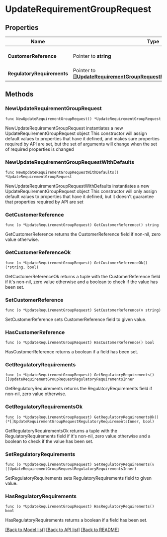 # UpdateRequirementGroupRequest

## Properties

Name | Type | Description | Notes
------------ | ------------- | ------------- | -------------
**CustomerReference** | Pointer to **string** | Reference for the customer | [optional] 
**RegulatoryRequirements** | Pointer to [**[]UpdateRequirementGroupRequestRegulatoryRequirementsInner**](UpdateRequirementGroupRequestRegulatoryRequirementsInner.md) |  | [optional] 

## Methods

### NewUpdateRequirementGroupRequest

`func NewUpdateRequirementGroupRequest() *UpdateRequirementGroupRequest`

NewUpdateRequirementGroupRequest instantiates a new UpdateRequirementGroupRequest object
This constructor will assign default values to properties that have it defined,
and makes sure properties required by API are set, but the set of arguments
will change when the set of required properties is changed

### NewUpdateRequirementGroupRequestWithDefaults

`func NewUpdateRequirementGroupRequestWithDefaults() *UpdateRequirementGroupRequest`

NewUpdateRequirementGroupRequestWithDefaults instantiates a new UpdateRequirementGroupRequest object
This constructor will only assign default values to properties that have it defined,
but it doesn't guarantee that properties required by API are set

### GetCustomerReference

`func (o *UpdateRequirementGroupRequest) GetCustomerReference() string`

GetCustomerReference returns the CustomerReference field if non-nil, zero value otherwise.

### GetCustomerReferenceOk

`func (o *UpdateRequirementGroupRequest) GetCustomerReferenceOk() (*string, bool)`

GetCustomerReferenceOk returns a tuple with the CustomerReference field if it's non-nil, zero value otherwise
and a boolean to check if the value has been set.

### SetCustomerReference

`func (o *UpdateRequirementGroupRequest) SetCustomerReference(v string)`

SetCustomerReference sets CustomerReference field to given value.

### HasCustomerReference

`func (o *UpdateRequirementGroupRequest) HasCustomerReference() bool`

HasCustomerReference returns a boolean if a field has been set.

### GetRegulatoryRequirements

`func (o *UpdateRequirementGroupRequest) GetRegulatoryRequirements() []UpdateRequirementGroupRequestRegulatoryRequirementsInner`

GetRegulatoryRequirements returns the RegulatoryRequirements field if non-nil, zero value otherwise.

### GetRegulatoryRequirementsOk

`func (o *UpdateRequirementGroupRequest) GetRegulatoryRequirementsOk() (*[]UpdateRequirementGroupRequestRegulatoryRequirementsInner, bool)`

GetRegulatoryRequirementsOk returns a tuple with the RegulatoryRequirements field if it's non-nil, zero value otherwise
and a boolean to check if the value has been set.

### SetRegulatoryRequirements

`func (o *UpdateRequirementGroupRequest) SetRegulatoryRequirements(v []UpdateRequirementGroupRequestRegulatoryRequirementsInner)`

SetRegulatoryRequirements sets RegulatoryRequirements field to given value.

### HasRegulatoryRequirements

`func (o *UpdateRequirementGroupRequest) HasRegulatoryRequirements() bool`

HasRegulatoryRequirements returns a boolean if a field has been set.


[[Back to Model list]](../README.md#documentation-for-models) [[Back to API list]](../README.md#documentation-for-api-endpoints) [[Back to README]](../README.md)


